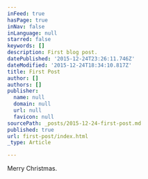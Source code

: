 ```yaml
---
inFeed: true
hasPage: true
inNav: false
inLanguage: null
starred: false
keywords: []
description: First blog post.
datePublished: '2015-12-24T23:26:11.746Z'
dateModified: '2015-12-24T18:34:10.817Z'
title: First Post
author: []
authors: []
publisher:
  name: null
  domain: null
  url: null
  favicon: null
sourcePath: _posts/2015-12-24-first-post.md
published: true
url: first-post/index.html
_type: Article

---
```

Merry Christmas.